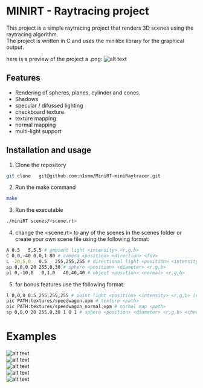 # MINIRT - Raytracing project
This project is a simple raytracing project that renders 3D scenes using the raytracing algorithm. <br>
The project is written in C and uses the minilibx library for the graphical output.

here is a preview of the project a .png:
![alt text](rdm_imgs/sphere.png) <br>

## Features
- Rendering of spheres, planes, cylinder and cones.
- Shadows
- specular / difussed lighting
- checkboard texture
- texture mapping
- normal mapping
- multi-light support

## Installation and usage
1. Clone the repository
```bash
git clone   git@github.com:n1smm/MiniRT-miniRaytracer.git
```
2. Run the make command
```bash
make
```
3. Run the executable
```bash
./miniRT scenes/<scene.rt>
```
4. change the <scene.rt> to any of the scenes in the scenes folder or <br>
create your own scene file using the following format:
```bash
A 0.5   5,5,5 # ambient light <intensity> <r,g,b> 
C 0,0,-40 0,0,1 80 # camera <position> <direction> <fov>
L -20,5,0   0.5   255,255,255 # directional light <position> <intensity> <r,g,b>
sp 0,0,0 20 255,0,30 # sphere <position> <diameter> <r,g,b>
pl 0,-10,0   0,1,0   40,40,40 # object <position> <normal> <r,g,b>
```
5. for bonus features use the following format:
```bash
l 0,0,0 0.5 255,255,255 # point light <position> <intensity> <r,g,b> (can add more)
pic PATH:textures/speedwagon.xpm # texture <path>
pic PATH:textures/speedwagon_normal.xpm # normal map <path>
sp 0,0,0 20 255,0,30 1 0 1 # sphere <position> <diameter> <r,g,b> <checkerboard/bool> <texture/indexOfImg> <normal map/indexOfImg>
```
# Examples
![alt text](rdm_imgs/pokeball.png) <br>
![alt text](rdm_imgs/lollipops.png) <br>
![alt text](rdm_imgs/pool.png) <br>
![alt text](rdm_imgs/speedwagon.png) <br>
![alt text](rdm_imgs/luxury.png) <br>

